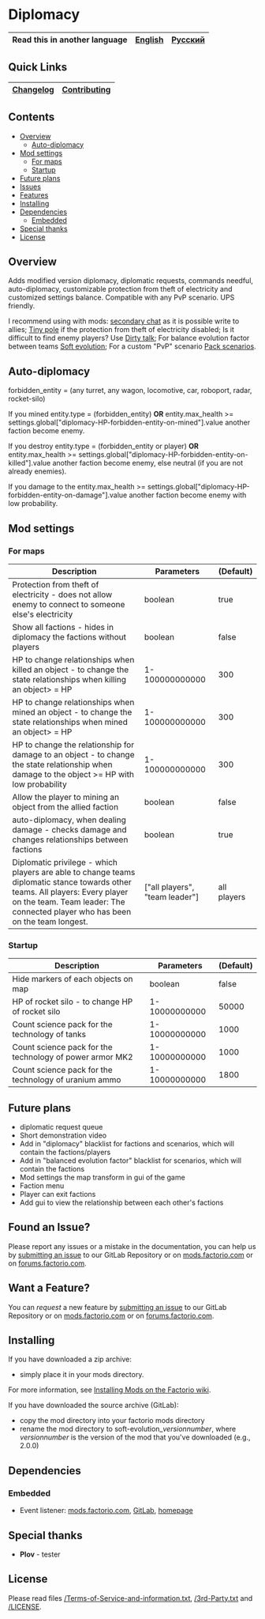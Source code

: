 # Diplomacy

Read this in another language | [English](/README.md) | [Русский](/docs/ru/README.md)
|---|---|---|

## Quick Links

[Changelog](CHANGELOG.md) | [Contributing](CONTRIBUTING.md)
|---|---|

## Contents

* [Overview](#overview)
    * [Auto-diplomacy](#autodiplomacy)
* [Mod settings](#mod-settings)
    * [For maps](#for-maps)
    * [Startup](#startup)
* [Future plans](#future-plans)
* [Issues](#issue)
* [Features](#feature)
* [Installing](#installing)
* [Dependencies](#dependencies)
    * [Embedded](#embedded)
* [Special thanks](#special-thanks)
* [License](#license)

## Overview

Adds modified version diplomacy, diplomatic requests, commands needful, auto-diplomacy, customizable protection from theft of electricity and customized settings balance.
Compatible with any PvP scenario. UPS friendly.

I recommend using with mods: [secondary chat][secondary chat] as it is possible write to allies;
[Tiny pole][Tiny pole] if the protection from theft of electricity disabled;
Is it difficult to find enemy players? Use [Dirty talk][Dirty talk];
For balance evolution factor between teams [Soft evolution][Soft evolution];
For a custom "PvP" scenario [Pack scenarios][Pack scenarios].

## <a name="autodiplomacy"></a> Auto-diplomacy

forbidden_entity = (any turret, any wagon, locomotive, car, roboport, radar, rocket-silo)

If you mined entity.type = (forbidden_entity) **OR** entity.max_health >= settings.global["diplomacy-HP-forbidden-entity-on-mined"].value  another faction become enemy.

If you destroy entity.type = (forbidden_entity or player) **OR** entity.max_health >= settings.global["diplomacy-HP-forbidden-entity-on-killed"].value another faction become enemy, else neutral (if you are not already enemies).

If you damage to the entity.max_health >= settings.global["diplomacy-HP-forbidden-entity-on-damage"].value another faction become enemy with low probability.

## <a name="mod settings"></a> Mod settings

### <a name="for-maps"></a> For maps

| Description | Parameters | (Default) |
| ----------- | ---------- | --------- |
| Protection from theft of electricity - does not allow enemy to connect to someone else's electricity | boolean | true |
| Show all factions - hides in diplomacy the factions without players | boolean | false |
| HP to change relationships when killed an object - to change the state relationships when killing an object> = HP | 1-100000000000 | 300 |
| HP to change relationships when mined an object - to change the state relationships when mined an object> = HP | 1-100000000000 | 300 |
| HP to change the relationship for damage to an object - to change the state relationship when damage to the object >= HP with low probability | 1-100000000000 | 300 |
| Allow the player to mining an object from the allied faction | boolean | false |
| auto-diplomacy, when dealing damage - checks damage and changes relationships between factions | boolean | true |
| Diplomatic privilege - which players are able to change teams diplomatic stance towards other teams. All players: Every player on the team. Team leader: The connected player who has been on the team longest. | ["all players", "team leader"] | all players |

### <a name="startup"></a> Startup

| Description | Parameters | (Default) |
| ----------- | ---------- | --------- |
| Hide markers of each objects on map | boolean | false |
| HP of rocket silo - to change HP of rocket silo | 1-10000000000 | 50000 |
| Count science pack for the technology of tanks | 1-10000000000 | 1000 |
| Count science pack for the technology of power armor MK2 | 1-10000000000 | 1000 |
| Count science pack for the technology of uranium ammo | 1-10000000000 | 1800 |

## <a name="future-plans"></a> Future plans

* diplomatic request queue
* Short demonstration video
* Add in "diplomacy" blacklist for factions and scenarios, which will contain the factions/players
* Add in "balanced evolution factor" blacklist for scenarios, which will contain the factions
* Mod settings the map transform in gui of the game
* Faction menu
* Player can exit factions
* Add gui to view the relationship between each other's factions

## <a name="issue"></a> Found an Issue?

Please report any issues or a mistake in the documentation, you can help us by [submitting an issue][issues] to our GitLab Repository or on [mods.factorio.com][mod portal] or on [forums.factorio.com][homepage].

## <a name="feature"></a> Want a Feature?

You can *request* a new feature by [submitting an issue][issues] to our GitLab Repository or on [mods.factorio.com][mod portal] or on [forums.factorio.com][homepage].

## Installing

If you have downloaded a zip archive:

* simply place it in your mods directory.

For more information, see [Installing Mods on the Factorio wiki](https://wiki.factorio.com/index.php?title=Installing_Mods).

If you have downloaded the source archive (GitLab):

* copy the mod directory into your factorio mods directory
* rename the mod directory to soft-evolution_*versionnumber*, where *versionnumber* is the version of the mod that you've downloaded (e.g., 2.0.0)

## Dependencies

### Embedded

* Event listener: [mods.factorio.com](https://mods.factorio.com/mod/event-listener), [GitLab](https://gitlab.com/ZwerOxotnik/event-listener), [homepage](https://forums.factorio.com/viewtopic.php?f=190&t=64621)

## Special thanks

* **Plov** - tester

## License

Please read files [/Terms-of-Service-and-information.txt](/Terms-of-Service-and-information.txt), [/3rd-Party.txt](/3rd-Party.txt) and [/LICENSE](/LICENSE).

[Tiny pole]: https://mods.factorio.com/mod/TinyPole
[secondary chat]: https://mods.factorio.com/mods/ZwerOxotnik/secondary-chat
[Pack scenarios]: https://mods.factorio.com/mod/pack-scenarios
[Soft evolution]: https://mods.factorio.com/mod/soft-evolution
[Dirty talk]: https://mods.factorio.com/mod/dirty-talk
[issues]: https://gitlab.com/ZwerOxotnik/diplomacy/issues
[mod portal]: https://mods.factorio.com/mod/diplomacy/discussion
[homepage]: https://forums.factorio.com/viewtopic.php?f=190&t=64630
[Factorio]: https://factorio.com/
